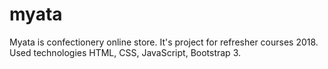# myata
Myata is confectionery online store. It's project for refresher courses 2018. Used technologies HTML, CSS, JavaScript, Bootstrap 3.
